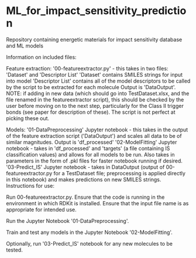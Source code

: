 # ML_for_impact_sensitivity_prediction
Repository containing energetic materials for impact sensitivity database and ML models

Information on included files:

Feature extraction:
'00-featureextractor.py' - this takes in two files: 'Dataset' and 'Descriptor List'
'Dataset' contains SMILES strings for input into model
'Descriptor List' contains all of the model descriptors to be called by the script to be extracted for each molecule
Output is 'DataOutput'. NOTE: if adding in new data (which should go into TestDataset.xlsx, and the file renamed in the featureextractor script), this should be checked by the user before moving on to the next step, particularly for the Class II trigger bonds (see paper for description of these). The script is not perfect at picking these out.

Models:
'01-DataPreprocessing' Jupyter notebook - this takes in the output of the feature extraction script ('DataOutput') and scales all data to be of similar magnitudes. Output is 'df_processed'
'02-ModelFitting' Jupyter notebook - takes in 'df_processed' and 'targets' (a file containing IS classification values) and allows for all models to be run. Also takes in parameters in the form of .pkl files for faster notebook running if desired.
'03-Predict_IS' Jupyter notebook - takes in DataOutput (output of 00-featureextractor.py for a TestDataset file; preprocessing is applied directly in this notebook) and makes predictions on new SMILES strings.
Instructions for use:

Run 00-featureextractor.py. Ensure that the code is running in the environment in which RDKit is installed. Ensure that the input file name is as appropriate for intended use.

Run the Jupyter Notebook '01-DataPreprocessing'.

Train and test any models in the Jupyter Notebook '02-ModelFitting'.

Optionally, run '03-Predict_IS' notebook for any new molecules to be tested.